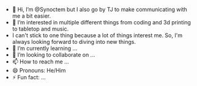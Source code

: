 - 👋 Hi, I’m @Synoctem but I also go by TJ to make communicating with me a bit easier.
- 👀 I’m interested in multiple different things from coding and 3d printing to tabletop and music.
-  I can't stick to one thing because a lot of things interest me. So, I'm always looking forward to diving into new things.
- 🌱 I’m currently learning ...
- 💞️ I’m looking to collaborate on ...
- 📫 How to reach me ...
- 😄 Pronouns: He/Him
- ⚡ Fun fact: ...

<!---
Synoctem/Synoctem is a ✨ special ✨ repository because its `README.md` (this file) appears on your GitHub profile.
You can click the Preview link to take a look at your changes.
--->
